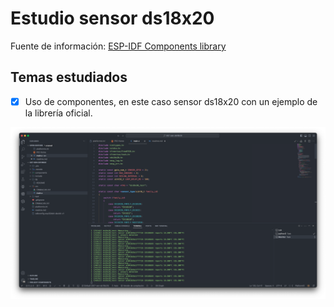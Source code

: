 # Estudio sensor ds18x20

Fuente de información: [ESP-IDF Components library](https://github.com/UncleRus/esp-idf-lib/tree/master/examples/ds18x20)

## Temas estudiados

- [x] Uso de componentes, en este caso sensor ds18x20 con un ejemplo de la librería oficial.

<div style="text-align: center;">

![](docs/result.png)

</div>
